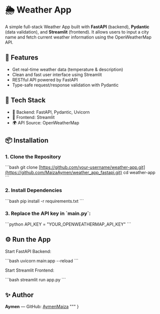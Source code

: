 # 🌦️ Weather App

A simple full-stack Weather App built with **FastAPI** (backend), **Pydantic** (data validation), and **Streamlit** (frontend). It allows users to input a city name and fetch current weather information using the OpenWeatherMap API.

## 🚀 Features

- Get real-time weather data (temperature & description)
- Clean and fast user interface using Streamlit
- RESTful API powered by FastAPI
- Type-safe request/response validation with Pydantic

## 🧰 Tech Stack

- 🔧 Backend: FastAPI, Pydantic, Uvicorn
- 🎨 Frontend: Streamlit
- 🌍 API Source: OpenWeatherMap

## 📦 Installation

### 1. Clone the Repository

\`\`\`bash
git clone [https://github.com/your-username/weather-app.git](https://github.com/MaizaAymen/weather_app_fastapi.git)
cd weather-app
\`\`\`

### 2. Install Dependencies

\`\`\`bash
pip install -r requirements.txt
\`\`\`

### 3. Replace the API key in \`main.py\`:

\`\`\`python
API_KEY = "YOUR_OPENWEATHERMAP_API_KEY"
\`\`\`

## ⚙️ Run the App

Start FastAPI Backend:

\`\`\`bash
uvicorn main:app --reload
\`\`\`

Start Streamlit Frontend:

\`\`\`bash
streamlit run app.py
\`\`\`

## ✨ Author

**Aymen** — GitHub: [AymenMaiza]([https://github.com/m](https://github.com/MaizaAymen))
"""
}
